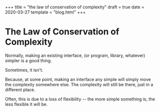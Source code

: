 +++
title = "the law of conservation of complexity"
draft = true
date = 2020-03-27
template = "blog.html"
+++

# The Law of Conservation of Complexity

Normally, making an existing interface, (or program, library, whatever) simpler
is a good thing.

Sometimes, it isn't.

Because, at some point, making an interface any simple will simply move the
complexity somewhere else. The complexity will still be there, just in a
different place.

Often, this is due to a loss of flexibility -- the more simple something is,
the less flexible it will be.
